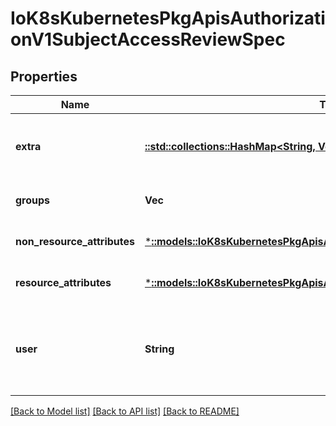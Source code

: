 # IoK8sKubernetesPkgApisAuthorizationV1SubjectAccessReviewSpec

## Properties
Name | Type | Description | Notes
------------ | ------------- | ------------- | -------------
**extra** | [**::std::collections::HashMap<String, Vec<String>>**](array.md) | Extra corresponds to the user.Info.GetExtra() method from the authenticator.  Since that is input to the authorizer it needs a reflection here. | [optional] [default to null]
**groups** | **Vec<String>** | Groups is the groups you&#39;re testing for. | [optional] [default to null]
**non_resource_attributes** | [***::models::IoK8sKubernetesPkgApisAuthorizationV1NonResourceAttributes**](io.k8s.kubernetes.pkg.apis.authorization.v1.NonResourceAttributes.md) | NonResourceAttributes describes information for a non-resource access request | [optional] [default to null]
**resource_attributes** | [***::models::IoK8sKubernetesPkgApisAuthorizationV1ResourceAttributes**](io.k8s.kubernetes.pkg.apis.authorization.v1.ResourceAttributes.md) | ResourceAuthorizationAttributes describes information for a resource access request | [optional] [default to null]
**user** | **String** | User is the user you&#39;re testing for. If you specify \&quot;User\&quot; but not \&quot;Groups\&quot;, then is it interpreted as \&quot;What if User were not a member of any groups | [optional] [default to null]

[[Back to Model list]](../README.md#documentation-for-models) [[Back to API list]](../README.md#documentation-for-api-endpoints) [[Back to README]](../README.md)


